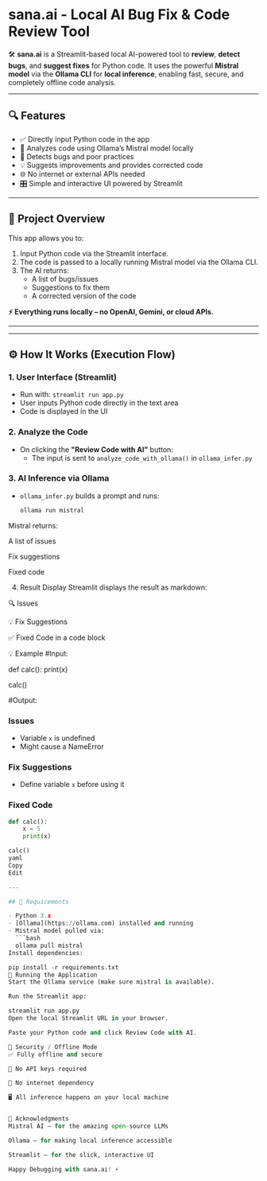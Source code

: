 # sana.ai - Local AI Bug Fix & Code Review Tool

🛠️ **sana.ai** is a Streamlit-based local AI-powered tool to **review**, **detect bugs**, and **suggest fixes** for Python code. It uses the powerful **Mistral model** via the **Ollama CLI** for **local inference**, enabling fast, secure, and completely offline code analysis.

---

## 🔍 Features

- ✅ Directly input Python code in the app
- 🧠 Analyzes code using Ollama’s Mistral model locally
- 🐛 Detects bugs and poor practices
- 💡 Suggests improvements and provides corrected code
- 🌐 No internet or external APIs needed
- 🎛️ Simple and interactive UI powered by Streamlit

---

## 📁 Project Overview

This app allows you to:

1. Input Python code via the Streamlit interface.
2. The code is passed to a locally running Mistral model via the Ollama CLI.
3. The AI returns:
   - A list of bugs/issues
   - Suggestions to fix them
   - A corrected version of the code

**⚡️ Everything runs locally – no OpenAI, Gemini, or cloud APIs.**

---


---

## ⚙️ How It Works (Execution Flow)

### 1. User Interface (Streamlit)
- Run with: `streamlit run app.py`
- User inputs Python code directly in the text area
- Code is displayed in the UI

### 2. Analyze the Code
- On clicking the **"Review Code with AI"** button:
  - The input is sent to `analyze_code_with_ollama()` in `ollama_infer.py`

### 3. AI Inference via Ollama
- `ollama_infer.py` builds a prompt and runs:
  ```bash
  ollama run mistral

  
Mistral returns:

A list of issues

Fix suggestions

Fixed code

4. Result Display
Streamlit displays the result as markdown:

🔍 Issues

💡 Fix Suggestions

✅ Fixed Code in a code block

💡 Example
#Input:

def calc():
    print(x)

calc()

#Output:

### Issues
- Variable `x` is undefined
- Might cause a NameError

### Fix Suggestions
- Define variable `x` before using it

### Fixed Code
```python
def calc():
    x = 5
    print(x)

calc()
yaml
Copy
Edit

---

## 🧰 Requirements

- Python 3.x
- [Ollama](https://ollama.com) installed and running
- Mistral model pulled via:
  ```bash
  ollama pull mistral
Install dependencies:

pip install -r requirements.txt
🚀 Running the Application
Start the Ollama service (make sure mistral is available).

Run the Streamlit app:

streamlit run app.py
Open the local Streamlit URL in your browser.

Paste your Python code and click Review Code with AI.

🔐 Security / Offline Mode
✅ Fully offline and secure

🧠 No API keys required

🔌 No internet dependency

🖥️ All inference happens on your local machine


🙌 Acknowledgments
Mistral AI – for the amazing open-source LLMs

Ollama – for making local inference accessible

Streamlit – for the slick, interactive UI

Happy Debugging with sana.ai! ⚡






